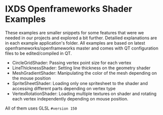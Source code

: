 # IXDS Openframeworks Shader Examples

These examples are smaller snippets for some features that were we needed in our projects and explored a bit further.
Detailied explanations are in each example application's folder.
All examples are based on latest openframeworks/openframeworks master and comes with QT configuration files to be edited/compiled in QT.
- CircleGridShader: Passing vertex point size for each vertex
- LineThicknessShader: Setting line thickness on the geometry shader
- MeshGradientShader: Manipulating the color of the mesh depending on the mouse position
- SpriteSheetShader: Loading only one spritesheet to the shader and accessing different parts depending on vertex type
- VertexRotationShader: Loading multiple textures on shader and rotating each vertex independently depending on mouse position.

All of them uses GLSL ```#version 150```
